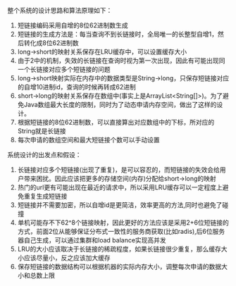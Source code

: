 整个系统的设计思路和算法原理如下：
1. 短链接编码采用自增的8位62进制数生成
2. 短链接的生成方法是：每当查询不到长链接时，全局唯一的长整型自增1，然后转化成8位62进制数
3. long->short的映射关系保存在LRU缓存中，可以设置缓存大小
4. 由于2中的机制，失效的长链接在查询时视为第一次出现，因此有可能出现同一个长链接对应多个短链接的问题
5. long->short映射实际在内存中的数据类型是String->long，只保存短链接对应的自增10进制id，查询的时候再转成62进制
6. short->long的映射关系保存在数组中(事实上是ArrayList<String[]>)。为了避免Java数组最大长度的限制，同时为了动态申请内存空间，做出了这样的设计。
7. 根据短链接的8位62进制数，可以直接算出对应数组中的下标，所对应的String就是长链接
8. 每次申请的数组空间和最大短链接个数可以手动设置

系统设计的出发点和假设：
1. 长链接对应多个短链接(出现了重复)，是可以容忍的，而短链接的失效会给用户带来困扰。因此应该把更多的存储空间(内存)分配给short->long的映射
2. 热门的url更有可能出现在最近的请求中，所以采用LRU缓存可以一定程度上避免重复生成短链接
3. 短链接并不需要加密，所以自增id是更简洁，效率更高的方法,同时也避免了碰撞
4. 单机可能存不下62^8个链接映射，因此更好的方法应该是采用2+6位短链接的方式，前面2位从能够保证分布式一致性的服务商获取(比如radis),后6位服务器自己生成，可以通过集群和load balance实现高并发
5. LRU的大小应该取决于长链接的稀疏程度，如果长链接很少重复，那么缓存大小应该尽量小，反之应该加大缓存
6. 保存短链接的数据结构可以根据机器的实际内存大小，调整每次申请的数据大小和总数上限